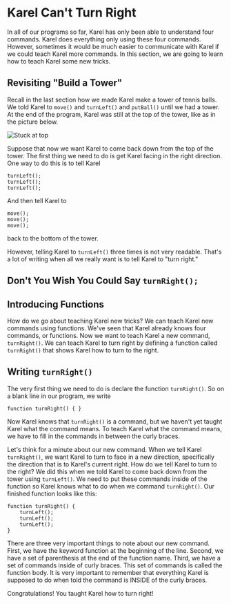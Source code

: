 # Karel Can't Turn Right
In all of our programs so far, Karel has only been able to understand four commands.  Karel does everything only using these four commands.  However, sometimes it would be much easier to communicate with Karel if we could teach Karel more commands.  In this section, we are going to learn how to teach Karel some new tricks.


## Revisiting "Build a Tower"
Recall in the last section how we made Karel make a tower of tennis balls.  We told Karel
to `move()` and `turnLeft()` and `putBall()` until we had a tower.  At the end of the program, Karel was still at the top of the tower, like as in the picture below.  

![Stuck at top](../static/karel_tower.PNG "Karel is Stuck")


Suppose that now we want Karel to come back down from the top of the tower.  The first thing we need to do is get Karel facing in the right direction.  One way to do this is to tell Karel

```
turnLeft();
turnLeft();
turnLeft();
```
And then tell Karel to 
```
move();
move();
move();
```
back to the bottom of the tower.  

However, telling Karel to `turnLeft()` three times is not very readable.  That's a lot of writing when all we really want is to tell Karel to "turn right."


## Don't You Wish You Could Say `turnRight();`

## Introducing Functions
How do we go about teaching Karel new tricks?   We can teach Karel new commands using functions.   We've seen that Karel already knows four commands, or functions.  Now we want to teach Karel a new command, `turnRight()`.  We can teach Karel to turn right by defining a function called `turnRight()` that shows Karel how to turn to the right.

 
## Writing `turnRight()`
The very first thing we need to do is declare the function `turnRight()`.  So on a blank line in our program, we write

```function turnRight() { } ```

Now Karel knows that `turnRight()` is a command, but we haven't yet taught Karel what the command means. To teach Karel what the command means, we have to fill in the commands in between the curly braces.

Let's think for a minute about our new command.  When we tell Karel `turnRight()`, we want Karel to turn to face in a new direction, specifically the direction that is to Karel's current right.  How do we tell Karel to turn to the right? We did this when we told Karel to come back down from the tower using `turnLeft()`.  We need to put these commands inside of the function so Karel knows what to do when we command `turnRight()`.  Our finished function looks like this:

```
function turnRight() {
    turnLeft();
    turnLeft();
    turnLeft();
}
```
There are three very important things to note about our new command.  First, we have the keyword function at the beginning of the line.  Second, we have a set of parenthesis at the end of the function name.  Third, we have a set of commands inside of curly braces.  This set of commands is called the function body.  It is very important to remember that everything Karel is supposed to do when told the command is INSIDE of the curly braces.

Congratulations!  You taught Karel how to turn right!





























